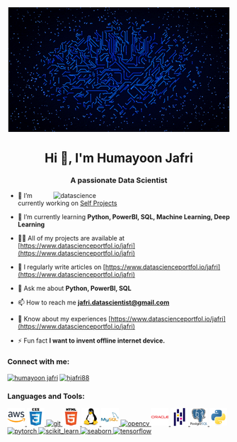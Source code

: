 
<div style="text-align: center;">
    <img src="https://github.com/H-Jafri/H-Jafri/blob/main/giphy.gif" alt="Animated Logo">
</div>
<h1 align="center">Hi 👋, I'm Humayoon Jafri</h1>
<h3 align="center">A passionate Data Scientist</h3>

<img align="right" alt="datascience" width="400" src="https://encrypted-tbn0.gstatic.com/images?q=tbn:ANd9GcSrQZ9enVtLdCqPM4qF6rC1ElzeMT4NFURKy3AZYY9n8g&s">

- 🔭 I’m currently working on [Self Projects](https://www.datascienceportfol.io/jafri)

- 🌱 I’m currently learning **Python, PowerBI, SQL, Machine Learning, Deep Learning**

- 👨‍💻 All of my projects are available at [https://www.datascienceportfol.io/jafri](https://www.datascienceportfol.io/jafri)

- 📝 I regularly write articles on [https://www.datascienceportfol.io/jafri](https://www.datascienceportfol.io/jafri)

- 💬 Ask me about **Python, PowerBI, SQL**

- 📫 How to reach me **jafri.datascientist@gmail.com**

- 📄 Know about my experiences [https://www.datascienceportfol.io/jafri](https://www.datascienceportfol.io/jafri)

- ⚡ Fun fact **I want to invent offline internet device.**

<h3 align="left">Connect with me:</h3>
<p align="left">
<a href="https://linkedin.com/in/humayoon jafri" target="blank"><img align="center" src="https://raw.githubusercontent.com/rahuldkjain/github-profile-readme-generator/master/src/images/icons/Social/linked-in-alt.svg" alt="humayoon jafri" height="30" width="40" /></a>
<a href="https://kaggle.com/hjafri88" target="blank"><img align="center" src="https://raw.githubusercontent.com/rahuldkjain/github-profile-readme-generator/master/src/images/icons/Social/kaggle.svg" alt="hjafri88" height="30" width="40" /></a>
</p>

<h3 align="left">Languages and Tools:</h3>
<p align="left"> <a href="https://aws.amazon.com" target="_blank" rel="noreferrer"> <img src="https://raw.githubusercontent.com/devicons/devicon/master/icons/amazonwebservices/amazonwebservices-original-wordmark.svg" alt="aws" width="40" height="40"/> </a> <a href="https://www.w3schools.com/css/" target="_blank" rel="noreferrer"> <img src="https://raw.githubusercontent.com/devicons/devicon/master/icons/css3/css3-original-wordmark.svg" alt="css3" width="40" height="40"/> </a> <a href="https://git-scm.com/" target="_blank" rel="noreferrer"> <img src="https://www.vectorlogo.zone/logos/git-scm/git-scm-icon.svg" alt="git" width="40" height="40"/> </a> <a href="https://www.w3.org/html/" target="_blank" rel="noreferrer"> <img src="https://raw.githubusercontent.com/devicons/devicon/master/icons/html5/html5-original-wordmark.svg" alt="html5" width="40" height="40"/> </a> <a href="https://www.linux.org/" target="_blank" rel="noreferrer"> <img src="https://raw.githubusercontent.com/devicons/devicon/master/icons/linux/linux-original.svg" alt="linux" width="40" height="40"/> </a> <a href="https://www.mysql.com/" target="_blank" rel="noreferrer"> <img src="https://raw.githubusercontent.com/devicons/devicon/master/icons/mysql/mysql-original-wordmark.svg" alt="mysql" width="40" height="40"/> </a> <a href="https://opencv.org/" target="_blank" rel="noreferrer"> <img src="https://www.vectorlogo.zone/logos/opencv/opencv-icon.svg" alt="opencv" width="40" height="40"/> </a> <a href="https://www.oracle.com/" target="_blank" rel="noreferrer"> <img src="https://raw.githubusercontent.com/devicons/devicon/master/icons/oracle/oracle-original.svg" alt="oracle" width="40" height="40"/> </a> <a href="https://pandas.pydata.org/" target="_blank" rel="noreferrer"> <img src="https://raw.githubusercontent.com/devicons/devicon/2ae2a900d2f041da66e950e4d48052658d850630/icons/pandas/pandas-original.svg" alt="pandas" width="40" height="40"/> </a> <a href="https://www.postgresql.org" target="_blank" rel="noreferrer"> <img src="https://raw.githubusercontent.com/devicons/devicon/master/icons/postgresql/postgresql-original-wordmark.svg" alt="postgresql" width="40" height="40"/> </a> <a href="https://www.python.org" target="_blank" rel="noreferrer"> <img src="https://raw.githubusercontent.com/devicons/devicon/master/icons/python/python-original.svg" alt="python" width="40" height="40"/> </a> <a href="https://pytorch.org/" target="_blank" rel="noreferrer"> <img src="https://www.vectorlogo.zone/logos/pytorch/pytorch-icon.svg" alt="pytorch" width="40" height="40"/> </a> <a href="https://scikit-learn.org/" target="_blank" rel="noreferrer"> <img src="https://upload.wikimedia.org/wikipedia/commons/0/05/Scikit_learn_logo_small.svg" alt="scikit_learn" width="40" height="40"/> </a> <a href="https://seaborn.pydata.org/" target="_blank" rel="noreferrer"> <img src="https://seaborn.pydata.org/_images/logo-mark-lightbg.svg" alt="seaborn" width="40" height="40"/> </a> <a href="https://www.tensorflow.org" target="_blank" rel="noreferrer"> <img src="https://www.vectorlogo.zone/logos/tensorflow/tensorflow-icon.svg" alt="tensorflow" width="40" height="40"/> </a> </p>

